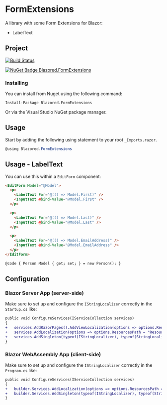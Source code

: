 # FormExtensions

A library with some Form Extensions for Blazor:

- LabelText

## Project

[![Build Status](https://dev.azure.com/blazored/FormExtensions/_apis/build/status/Blazored.FormExtensions?branchName=master)](https://dev.azure.com/blazored/FormExtensions/_build/latest?definitionId=15&branchName=master)

[![NuGet Badge Blazored.FormExtensions](https://buildstats.info/nuget/Blazored.FormExtensions)](https://www.nuget.org/packages/Blazored.FormExtensions)

### Installing

You can install from Nuget using the following command:

`Install-Package Blazored.FormExtensions`

Or via the Visual Studio NuGet package manager.

## Usage

Start by adding the following using statement to your root `_Imports.razor`.

```csharp
@using Blazored.FormExtensions
```

## Usage - LabelText

You can use this within a `EditForm` component:

```html
<EditForm Model="@Model">
  <p>
    <LabelText For="@(() => Model.First)" />
    <InputText @bind-Value="@Model.First" />
  </p>

  <p>
    <LabelText For="@(() => Model.Last)" />
    <InputText @bind-Value="@Model.Last" />
  </p>

  <p>
    <LabelText For="@(() => Model.EmailAddress)" />
    <InputText @bind-Value="@Model.EmailAddress" />
  </p>
</EditForm>

@code { Person Model { get; set; } = new Person(); }
```

## Configuration

### Blazor Server App (server-side)

Make sure to set up and configure the `IStringLocalizer` correctly in the `Startup.cs` like:

```diff
public void ConfigureServices(IServiceCollection services)
{
+   services.AddRazorPages().AddViewLocalization(options => options.ResourcesPath = "Resources");
+   services.AddLocalization(options => options.ResourcesPath = "Resources");
+   services.AddSingleton(typeof(IStringLocalizer), typeof(StringLocalizer<SharedLocalization.SharedResources>));
}
```

### Blazor WebAssembly App (client-side)

Make sure to set up and configure the `IStringLocalizer` correctly in the `Program.cs` like:

```diff
public void ConfigureServices(IServiceCollection services)
{
+   builder.Services.AddLocalization(options => options.ResourcesPath = "Resources");
+   builder.Services.AddSingleton(typeof(IStringLocalizer), typeof(StringLocalizer<SharedLocalization.SharedResources>));
}
```

